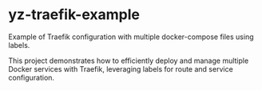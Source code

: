 # yz-traefik-example
Example of Traefik configuration with multiple docker-compose files using labels. 

This project demonstrates how to efficiently deploy and manage multiple Docker services with Traefik, leveraging labels for route and service configuration.
